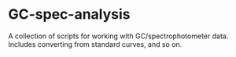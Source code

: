 # GC-spec-analysis
A collection of scripts for working with GC/spectrophotometer data. Includes converting from standard curves, and so on.
